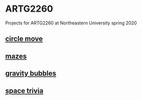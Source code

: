 # ARTG2260
Projects for ARTG2260 at Northeastern University spring 2020

## [circle move](./circle-move/index.html)
## [mazes](./mazes/index.html)
## [gravity bubbles](./gravity-bubbles/index.html)
## [space trivia](./space-trivia/index.html)
